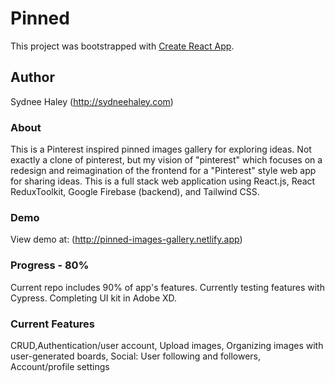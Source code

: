 # Pinned

This project was bootstrapped with [Create React App](https://github.com/facebook/create-react-app).

## Author

Sydnee Haley (http://sydneehaley.com)

### About

This is a Pinterest inspired pinned images gallery for exploring ideas. Not exactly a clone of pinterest, but my
vision of "pinterest" which focuses on a redesign and reimagination of the frontend for a "Pinterest" style web app for sharing ideas. This is a full stack web application using React.js, React ReduxToolkit, Google Firebase (backend), and Tailwind CSS.

### Demo

View demo at: (http://pinned-images-gallery.netlify.app)

### Progress - 80%

Current repo includes 90% of app's features. Currently testing features with Cypress. Completing UI kit in Adobe XD.

### Current Features

CRUD,Authentication/user account, Upload images, Organizing images with user-generated boards, Social: User following and followers, Account/profile settings
